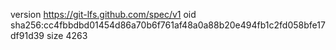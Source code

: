 version https://git-lfs.github.com/spec/v1
oid sha256:cc4fbbdbd01454d86a70b6f761af48a0a88b20e494fb1c2fd058bfe17df91d39
size 4263
